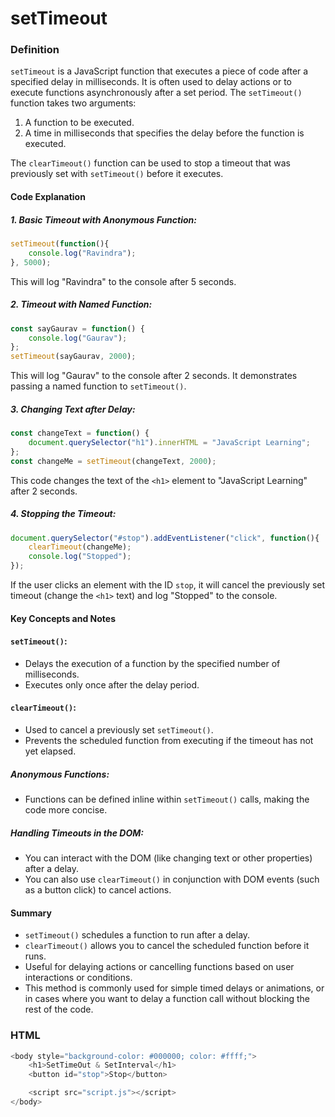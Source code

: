 #  setTimeout

### Definition
`setTimeout` is a JavaScript function that executes a piece of code after a specified delay in milliseconds. It is often used to delay actions or to execute functions asynchronously after a set period. The `setTimeout()` function takes two arguments:

1. A function to be executed.
2. A time in milliseconds that specifies the delay before the function is executed.

The `clearTimeout()` function can be used to stop a timeout that was previously set with `setTimeout()` before it executes.

#### Code Explanation

##### 1. Basic Timeout with Anonymous Function:

```javascript
setTimeout(function(){
    console.log("Ravindra");
}, 5000);
```
This will log "Ravindra" to the console after 5 seconds.

##### 2. Timeout with Named Function:
``` javaScript
const sayGaurav = function() {
    console.log("Gaurav");
};
setTimeout(sayGaurav, 2000);
```
This will log "Gaurav" to the console after 2 seconds. It demonstrates passing a named function to `setTimeout()`.

##### 3. Changing Text after Delay:
```javascript
const changeText = function() {
    document.querySelector("h1").innerHTML = "JavaScript Learning";
};
const changeMe = setTimeout(changeText, 2000);
```
This code changes the text of the `<h1>` element to "JavaScript Learning" after 2 seconds.

##### 4. Stopping the Timeout:

```javascript
document.querySelector("#stop").addEventListener("click", function(){
    clearTimeout(changeMe);
    console.log("Stopped");
});
```
If the user clicks an element with the ID `stop`, it will cancel the previously set timeout (change the `<h1>` text) and log "Stopped" to the console.

#### Key Concepts and Notes

#### `setTimeout()`:
- Delays the execution of a function by the specified number of milliseconds.
- Executes only once after the delay period.

#### `clearTimeout()`:
- Used to cancel a previously set `setTimeout()`.
- Prevents the scheduled function from executing if the timeout has not yet elapsed.

##### Anonymous Functions:
- Functions can be defined inline within `setTimeout()` calls, making the code more concise.

##### Handling Timeouts in the DOM:
- You can interact with the DOM (like changing text or other properties) after a delay.
- You can also use `clearTimeout()` in conjunction with DOM events (such as a button click) to cancel actions.

#### Summary
- `setTimeout()` schedules a function to run after a delay.
- `clearTimeout()` allows you to cancel the scheduled function before it runs.
- Useful for delaying actions or cancelling functions based on user interactions or conditions.
- This method is commonly used for simple timed delays or animations, or in cases where you want to delay a function call without blocking the rest of the code.


### HTML
```javascript
<body style="background-color: #000000; color: #ffff;">
    <h1>SetTimeOut & SetInterval</h1>
    <button id="stop">Stop</button>

    <script src="script.js"></script>
</body>
```